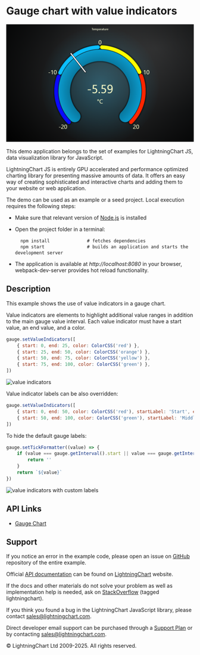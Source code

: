 # Gauge chart with value indicators

![Gauge chart with value indicators](valueIndicatorGauge-darkGold.png)

This demo application belongs to the set of examples for LightningChart JS, data visualization library for JavaScript.

LightningChart JS is entirely GPU accelerated and performance optimized charting library for presenting massive amounts of data. It offers an easy way of creating sophisticated and interactive charts and adding them to your website or web application.

The demo can be used as an example or a seed project. Local execution requires the following steps:

-   Make sure that relevant version of [Node.js](https://nodejs.org/en/download/) is installed
-   Open the project folder in a terminal:

          npm install              # fetches dependencies
          npm start                # builds an application and starts the development server

-   The application is available at _http://localhost:8080_ in your browser, webpack-dev-server provides hot reload functionality.


## Description

This example shows the use of value indicators in a gauge chart.

Value indicators are elements to highlight additional value ranges in addition to the main gauge value interval.
Each value indicator must have a start value, an end value, and a color.

```javascript
gauge.setValueIndicators([
    { start: 0, end: 25, color: ColorCSS('red') },
    { start: 25, end: 50, color: ColorCSS('orange') },
    { start: 50, end: 75, color: ColorCSS('yellow') },
    { start: 75, end: 100, color: ColorCSS('green') },
])
```

![value indicators](./assets/valueIndicators1.png)

Value indicator labels can be also overridden:

```javascript
gauge.setValueIndicators([
    { start: 0, end: 50, color: ColorCSS('red'), startLabel: 'Start', endLabel: '' },
    { start: 50, end: 100, color: ColorCSS('green'), startLabel: 'Middle', endLabel: 'End' },
])
```

To hide the default gauge labels:

```javascript
gauge.setTickFormatter((value) => {
    if (value === gauge.getInterval().start || value === gauge.getInterval().end) {
        return ''
    }
    return `${value}`
})
```

![value indicators with custom labels](./assets/valueIndicators2.png)


## API Links

* [Gauge Chart]


## Support

If you notice an error in the example code, please open an issue on [GitHub][0] repository of the entire example.

Official [API documentation][1] can be found on [LightningChart][2] website.

If the docs and other materials do not solve your problem as well as implementation help is needed, ask on [StackOverflow][3] (tagged lightningchart).

If you think you found a bug in the LightningChart JavaScript library, please contact sales@lightningchart.com.

Direct developer email support can be purchased through a [Support Plan][4] or by contacting sales@lightningchart.com.

[0]: https://github.com/Arction/
[1]: https://lightningchart.com/lightningchart-js-api-documentation/
[2]: https://lightningchart.com
[3]: https://stackoverflow.com/questions/tagged/lightningchart
[4]: https://lightningchart.com/support-services/

© LightningChart Ltd 2009-2025. All rights reserved.


[Gauge Chart]: https://lightningchart.com/js-charts/api-documentation/v8.0.1/classes/GaugeChart.html

